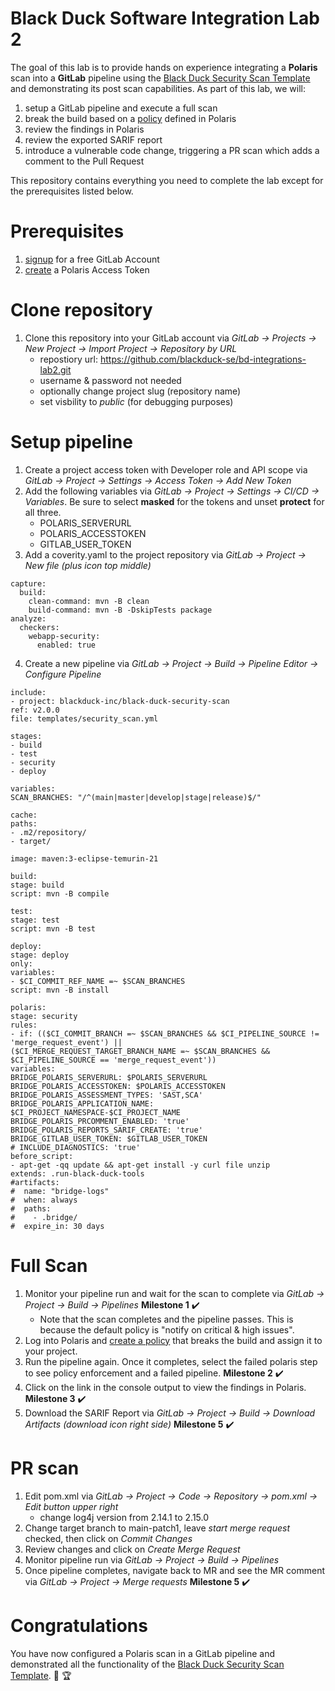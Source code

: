 # Black Duck Software Integration Lab 2

The goal of this lab is to provide hands on experience integrating a **Polaris** scan into a **GitLab** pipeline using the [Black Duck Security Scan Template](https://gitlab.com/blackduck-inc/black-duck-security-scan) and demonstrating its post scan capabilities. As part of this lab, we will:
1. setup a GitLab pipeline and execute a full scan
2. break the build based on a [policy](https://polaris.blackduck.com/developer/default/polaris-documentation/t_post_scan_policies) defined in Polaris
3. review the findings in Polaris
4. review the exported SARIF report
5. introduce a vulnerable code change, triggering a PR scan which adds a comment to the Pull Request

This repository contains everything you need to complete the lab except for the prerequisites listed below.

# Prerequisites

1. [signup](https://gitlab.com/users/sign_up) for a free GitLab Account
2. [create](https://polaris.blackduck.com/developer/default/polaris-documentation/t_make-token) a Polaris Access Token

# Clone repository

1. Clone this repository into your GitLab account via _GitLab → Projects → New Project → Import Project → Repository by URL_
   - repostiory url: https://github.com/blackduck-se/bd-integrations-lab2.git
   - username & password not needed
   - optionally change project slug (repository name)
   - set visbility to _public_ (for debugging purposes)

# Setup pipeline

1. Create a project access token with Developer role and API scope via _GitLab → Project → Settings → Access Token → Add New Token_
2. Add the following variables via _GitLab → Project → Settings → CI/CD → Variables_. Be sure to select **masked** for the tokens and unset **protect** for all three.
   - POLARIS_SERVERURL
   - POLARIS_ACCESSTOKEN
   - GITLAB_USER_TOKEN
3. Add a coverity.yaml to the project repository via _GitLab → Project → New file (plus icon top middle)_

```
capture:
  build:
    clean-command: mvn -B clean
    build-command: mvn -B -DskipTests package
analyze:
  checkers:
    webapp-security:
      enabled: true
```

4. Create a new pipeline via _GitLab → Project → Build → Pipeline Editor → Configure Pipeline_

```
include:
- project: blackduck-inc/black-duck-security-scan
ref: v2.0.0
file: templates/security_scan.yml

stages:
- build
- test
- security
- deploy

variables:
SCAN_BRANCHES: "/^(main|master|develop|stage|release)$/"

cache:
paths:
- .m2/repository/
- target/

image: maven:3-eclipse-temurin-21

build:
stage: build
script: mvn -B compile

test:
stage: test
script: mvn -B test

deploy:
stage: deploy
only:
variables:
- $CI_COMMIT_REF_NAME =~ $SCAN_BRANCHES
script: mvn -B install

polaris:
stage: security
rules:
- if: (($CI_COMMIT_BRANCH =~ $SCAN_BRANCHES && $CI_PIPELINE_SOURCE != 'merge_request_event') ||
($CI_MERGE_REQUEST_TARGET_BRANCH_NAME =~ $SCAN_BRANCHES && $CI_PIPELINE_SOURCE == 'merge_request_event'))
variables:
BRIDGE_POLARIS_SERVERURL: $POLARIS_SERVERURL
BRIDGE_POLARIS_ACCESSTOKEN: $POLARIS_ACCESSTOKEN
BRIDGE_POLARIS_ASSESSMENT_TYPES: 'SAST,SCA'
BRIDGE_POLARIS_APPLICATION_NAME: $CI_PROJECT_NAMESPACE-$CI_PROJECT_NAME
BRIDGE_POLARIS_PRCOMMENT_ENABLED: 'true'
BRIDGE_POLARIS_REPORTS_SARIF_CREATE: 'true'
BRIDGE_GITLAB_USER_TOKEN: $GITLAB_USER_TOKEN
# INCLUDE_DIAGNOSTICS: 'true'
before_script:
- apt-get -qq update && apt-get install -y curl file unzip
extends: .run-black-duck-tools
#artifacts:
#  name: "bridge-logs"
#  when: always
#  paths:
#    - .bridge/
#  expire_in: 30 days
```

# Full Scan

1. Monitor your pipeline run and wait for the scan to complete via _GitLab → Project → Build → Pipelines_ **Milestone 1** :heavy_check_mark:
   - Note that the scan completes and the pipeline passes. This is because the default policy is "notify on critical & high issues".
2. Log into Polaris and [create a policy](https://polaris.blackduck.com/developer/default/polaris-documentation/t_post_scan_policies) that breaks the build and assign it to your project.
3. Run the pipeline again. Once it completes, select the failed polaris step to see policy enforcement and a failed pipeline. **Milestone 2** :heavy_check_mark:
4. Click on the link in the console output to view the findings in Polaris. **Milestone 3** :heavy_check_mark:
5. Download the SARIF Report via _GitLab → Project → Build → Download Artifacts (download icon right side)_ **Milestone 5** :heavy_check_mark:

# PR scan

1. Edit pom.xml via _GitLab → Project → Code → Repository → pom.xml → Edit button upper right_
   - change log4j version from 2.14.1 to 2.15.0
2. Change target branch to main-patch1, leave _start merge request_ checked, then click on _Commit Changes_
3. Review changes and click on _Create Merge Request_
4. Monitor pipeline run via _GitLab → Project → Build → Pipelines_
5. Once pipeline completes, navigate back to MR and see the MR comment via _GitLab → Project → Merge requests_ **Milestone 5** :heavy_check_mark:

# Congratulations

You have now configured a Polaris scan in a GitLab pipeline and demonstrated all the functionality of the [Black Duck Security Scan Template](https://gitlab.com/blackduck-inc/black-duck-security-scan). :clap: :trophy:
